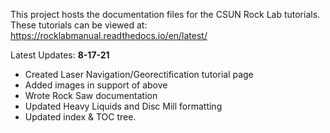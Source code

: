 This project hosts the documentation files for the CSUN Rock Lab tutorials. These tutorials can be viewed at: https://rocklabmanual.readthedocs.io/en/latest/

Latest Updates:
**8-17-21**
* Created Laser Navigation/Georectification tutorial page
* Added images in support of above
* Wrote Rock Saw documentation
* Updated Heavy Liquids and Disc Mill formatting
* Updated index & TOC tree.
